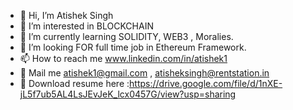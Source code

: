 - 👋 Hi, I’m Atishek Singh
- 👀 I’m interested in  BLOCKCHAIN 
- 🌱 I’m currently learning SOLIDITY, WEB3 , Moralies.
- 💞️ I’m looking FOR full time job in Ethereum Framework.
- 📫 How to reach me www.linkedin.com/in/atishek1
- 📧 Mail me atishek1@gmail.com , atisheksingh@rentstation.in
- :page_facing_up:   Download resume here :https://drive.google.com/file/d/1nXE-jL5f7ub5AL4LsJEvJeK_lcx0457G/view?usp=sharing

<!---
atisheksingh/atisheksingh is a ✨ special ✨ repository because its `README.md` (this file) appears on your GitHub profile.
You can click the Preview link to take a look at your changes.
--->
